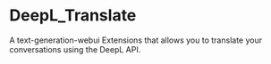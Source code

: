 # DeepL_Translate
A text-generation-webui Extensions that allows you to translate your conversations using the DeepL API.
